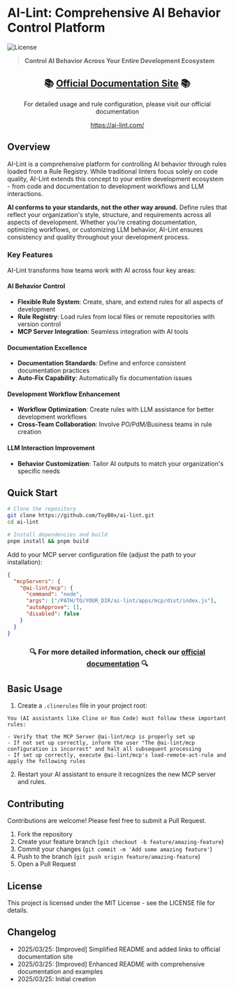# AI-Lint: Comprehensive AI Behavior Control Platform

![License](https://img.shields.io/badge/license-MIT-blue.svg)

> **Control AI Behavior Across Your Entire Development Ecosystem**

<div align="center">
  <h2>📚 <a href="https://ai-lint.com/">Official Documentation Site</a> 📚</h2>
  <p>For detailed usage and rule configuration, please visit our official documentation</p>
  <p><a href="https://ai-lint.com/">https://ai-lint.com/</a></p>
</div>

## Overview

AI-Lint is a comprehensive platform for controlling AI behavior through rules loaded from a Rule Registry. While traditional linters focus solely on code quality, AI-Lint extends this concept to your entire development ecosystem - from code and documentation to development workflows and LLM interactions.

**AI conforms to your standards, not the other way around.** Define rules that reflect your organization's style, structure, and requirements across all aspects of development. Whether you're creating documentation, optimizing workflows, or customizing LLM behavior, AI-Lint ensures consistency and quality throughout your development process.

### Key Features

AI-Lint transforms how teams work with AI across four key areas:

#### AI Behavior Control
- **Flexible Rule System**: Create, share, and extend rules for all aspects of development
- **Rule Registry**: Load rules from local files or remote repositories with version control
- **MCP Server Integration**: Seamless integration with AI tools

#### Documentation Excellence
- **Documentation Standards**: Define and enforce consistent documentation practices
- **Auto-Fix Capability**: Automatically fix documentation issues

#### Development Workflow Enhancement
- **Workflow Optimization**: Create rules with LLM assistance for better development workflows
- **Cross-Team Collaboration**: Involve PO/PdM/Business teams in rule creation

#### LLM Interaction Improvement
- **Behavior Customization**: Tailor AI outputs to match your organization's specific needs

## Quick Start

```bash
# Clone the repository
git clone https://github.com/ToyB0x/ai-lint.git
cd ai-lint

# Install dependencies and build
pnpm install && pnpm build
```

Add to your MCP server configuration file (adjust the path to your installation):
```json
{
  "mcpServers": {
    "@ai-lint/mcp": {
      "command": "node",
      "args": ["/PATH/TO/YOUR_DIR/ai-lint/apps/mcp/dist/index.js"],
      "autoApprove": [],
      "disabled": false
    }
  }
}
```

<div align="center">
  <h3>🔍 For more detailed information, check our <a href="https://ai-lint.com/">official documentation</a> 🔍</h3>
</div>

## Basic Usage

1. Create a `.clinerules` file in your project root:

```
You (AI assistants like Cline or Roo Code) must follow these important rules:

- Verify that the MCP Server @ai-lint/mcp is properly set up
- If not set up correctly, inform the user "The @ai-lint/mcp configuration is incorrect" and halt all subsequent processing
- If set up correctly, execute @ai-lint/mcp's load-remote-act-rule and apply the following rules
```

2. Restart your AI assistant to ensure it recognizes the new MCP server and rules.

## Contributing

Contributions are welcome! Please feel free to submit a Pull Request.

1. Fork the repository
2. Create your feature branch (`git checkout -b feature/amazing-feature`)
3. Commit your changes (`git commit -m 'Add some amazing feature'`)
4. Push to the branch (`git push origin feature/amazing-feature`)
5. Open a Pull Request

## License

This project is licensed under the MIT License - see the LICENSE file for details.

## Changelog

- 2025/03/25: [Improved] Simplified README and added links to official documentation site
- 2025/03/25: [Improved] Enhanced README with comprehensive documentation and examples
- 2025/03/25: Initial creation
